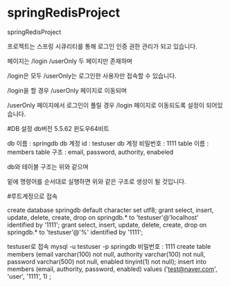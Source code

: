 # springRedisProject
springRedisProject

프로젝트는 스프링 시큐리티를 통해 로그인 인증 권한 관리가 되고 있습니다. 

페이지는 /login /userOnly 두 페이지만 존재하며 

/login은 모두 /userOnly는 로그인한 사용자만 접속할 수 있습니다. 

/login을 할 경우 /userOnly 페이지로 이동되며 

/userOnly 페이지에서 로그인이 풀릴 경우 /login 페이지로 이동되도록 설정이 되어있습니다.
   
   
#DB 설정
db버전 5.5.62 윈도우64비트   
   
db 이름           : springdb
db 계정 id        : testuser
db 계정 비밀번호  : 1111
table  이름       : members
table  구조       : email, password, authority, enabeled
   
db와 테이블 구조는 위와 같으며   
   
밑에 명령어를 순서대로 실행하면 위와 같은 구조로 생성이 될 것입니다.    
   
   
#루트계정으로 접속   
   
create database springdb default character set utf8;
grant select, insert, update, delete, create, drop on springdb.* to 'testuser'@'localhost' identified by '1111';
grant select, insert, update, delete, create, drop on springdb.* to 'testuser'@'%' identified by '1111';   
   
testuser로 접속
mysql -u testuser -p springdb
비밀번호 : 1111
create table members (email varchar(100) not null, authority varchar(100) not null, password varchar(500) not null, enabled tinyint(1) not null);
insert into members (email, authority, password, enabled) values ('test@naver.com', 'user', '1111', 1) ;


